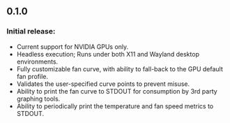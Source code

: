 ## 0.1.0
### Initial release:
- Current support for NVIDIA GPUs only.
- Headless execution; Runs under both X11 and Wayland desktop environments.
- Fully customizable fan curve, with ability to fall-back to the GPU default fan profile.
- Validates the user-specified curve points to prevent misuse.
- Ability to print the fan curve to STDOUT for consumption by 3rd party graphing tools.
- Ability to periodically print the temperature and fan speed metrics to STDOUT.

